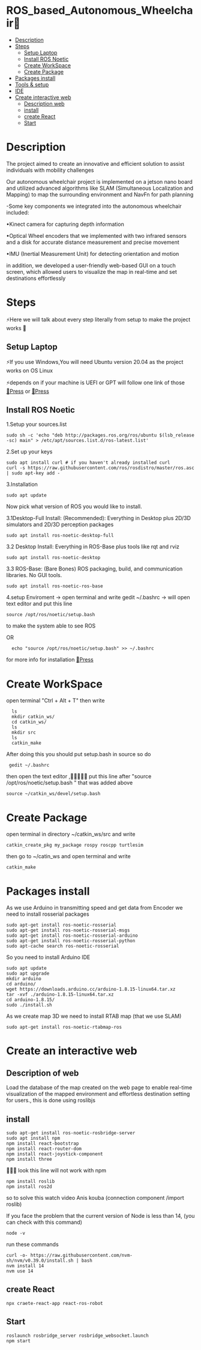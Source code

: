 # ROS_based_Autonomous_Wheelchair🦼

- [Description](#Description)
- [Steps](#Steps)
  - [Setup Laptop](#Setup-laptop)  
  - [Install ROS Noetic](#Install-ROS-Noetic)
  - [Create WorkSpace](#Create-WorkSpace)
  - [Create Package](#Create-Package)
- [Packages install](#Packages-install)
- [Tools & setup](#Tools-&-setup)
- [IDE](#IDE)
- [Create interactive web](#Create-interactive-web)
  - [Description web](#Description-web)
  - [install](#install)
  - [create React](#create-React)
  - [Start](#Start)
  


# Description
<p> The project aimed to create an innovative and efficient solution to assist individuals with mobility challenges </p>
<p> Our autonomous wheelchair project is implemented on a jetson nano board and utilized advanced algorithms like SLAM (Simultaneous Localization and Mapping) to map the surrounding environment and NavFn for path planning</p>
<p>-Some key components we integrated into the autonomous wheelchair included:</p>
<p>•Kinect camera for capturing depth information</p>
<p>•Optical Wheel encoders that we implemented with two infrared sensors and a disk for accurate distance measurement and precise movement</p>
<p>•IMU (Inertial Measurement Unit) for detecting orientation and motion</p>
<p>in addition, we developed a user-friendly web-based GUI on a touch screen, which allowed users to visualize the map in real-time and set destinations effortlessly
</p>

# Steps
<p>⚡Here we will talk about every step literally from setup to make the project works 🤩</p>

## Setup Laptop
<p> ⚡If you use Windows,You will need Ubuntu version 20.04 as the project works on OS Linux </p>
<p> ⚡depends on if your machine is UEFI or GPT will follow one link of those <a href="https://www.youtube.com/watch?v=aKKdiqVHNqw" >🔗Press</a> or <a href="https://www.youtube.com/watch?v=-iSAyiicyQY&t=18s" >🔗Press</a> </p>

## Install ROS Noetic

<p> 1.Setup your sources.list

```console 
sudo sh -c 'echo "deb http://packages.ros.org/ros/ubuntu $(lsb_release -sc) main" > /etc/apt/sources.list.d/ros-latest.list'
```

<p> 2.Set up your keys

```console 
sudo apt install curl # if you haven't already installed curl
curl -s https://raw.githubusercontent.com/ros/rosdistro/master/ros.asc | sudo apt-key add -
```

<p> 3.Installation

```conole 
sudo apt update
```

<p>Now pick what version of ROS you would like to install.
<p> 3.1Desktop-Full Install: (Recommended): Everything in Desktop plus 2D/3D simulators and 2D/3D perception packages

```console
sudo apt install ros-noetic-desktop-full
```

<p> 3.2 Desktop Install: Everything in ROS-Base plus tools like rqt and rviz

```console
sudo apt install ros-noetic-desktop
```

<p> 3.3 ROS-Base: (Bare Bones) ROS packaging, build, and communication libraries. No GUI tools.

```console
sudo apt install ros-noetic-ros-base
```

<p> 4.setup Enviroment -> open terminal and write gedit ~/.bashrc -> will open text editor and put this line 

  ```console 
  source /opt/ros/noetic/setup.bash
  ```

  <p> to make the system able to see ROS 

  OR 

  ```console 
    echo "source /opt/ros/noetic/setup.bash" >> ~/.bashrc
  ```
    
 <p> for more info for installation <a href="http://wiki.ros.org/noetic/Installation/Ubuntu" >🔗Press</a>

# Create WorkSpace
   
<p> open terminal "Ctrl + Alt + T" then write
  
```console 
  ls 
  mkdir catkin_ws/
  cd catkin_ws/
  ls
  mkdir src
  ls
  catkin_make
```
  
<p>After doing this you should put setup.bash in source so do 
  
 ```console 
  gedit ~/.bashrc 
  ```
  
  then open the text editor ,👀️👀️👀️👀️👀️ put this line after  "source /opt/ros/noetic/setup.bash " that was added above 
  
  ```console 
  source ~/catkin_ws/devel/setup.bash
  ```
  
 # Create Package
  open terminal in directory ~/catkin_ws/src and write
  
  ```console 
  catkin_create_pkg my_package rospy roscpp turtlesim
  ```
  
  then go to ~/catin_ws and open terminal and write
  
  ```console
  catkin_make
  ```
  
 # Packages install
 <p> As we use Arduino in transmitting speed and get data from Encoder we need to install rosserial packages
 
 ```console
 sudo apt-get install ros-noetic-rosserial
 sudo apt-get install ros-noetic-rosserial-msgs
 sudo apt-get install ros-noetic-rosserial-arduino  
 sudo apt-get install ros-noetic-rosserial-python
 sudo apt-cache search ros-noetic-rosserial
 ```
 <p> So you need to install Arduino IDE 
 
 ```console
 sudo apt update
 sudo apt upgrade
 mkdir arduino
 cd arduino/
 wget https://downloads.arduino.cc/arduino-1.8.15-linux64.tar.xz
 tar -xvf ./arduino-1.8.15-linux64.tar.xz
 cd arduino-1.8.15/
 sudo ./install.sh
 ```
 <p> As we create map 3D we need to install RTAB map (that we use SLAM)  
 
 ```console
 sudo apt-get install ros-noetic-rtabmap-ros
 ```
 
 # Create an interactive web 
  ## Description of web
  <p> Load the database of the map created on the web page to enable real-time visualization of the mapped environment and effortless destination setting for users., this is done using roslibjs
  
  ## install 
  
  ```console 
  sudo apt-get install ros-noetic-rosbridge-server
  sudo apt install npm
  npm install react-bootstrap
  npm install react-router-dom  
  npm install react-joystick-component
  npm install three
  ```
  <p>👀️👀️👀️ look this line will not work with npm 
  
  ```console 
  npm install roslib
  npm install ros2d
  ```
  <p> so to solve this watch video Anis kouba (connection component /import roslib)
  
  <p> If you face the problem that the current version of Node is less than 14, (you can check with this command)
  
  ```console
  node -v
  ```
  
  run these commands
  
  ```console 
  curl -o- https://raw.githubusercontent.com/nvm-sh/nvm/v0.39.0/install.sh | bash
  nvm install 14
  nvm use 14
  ```
  
  
  ## create React
  ```console
  npx craete-react-app react-ros-robot
  ```
  
  ## Start
  
  ```console
  roslaunch rosbridge_server rosbridge_websocket.launch
  npm start
  ```
  
 
 
